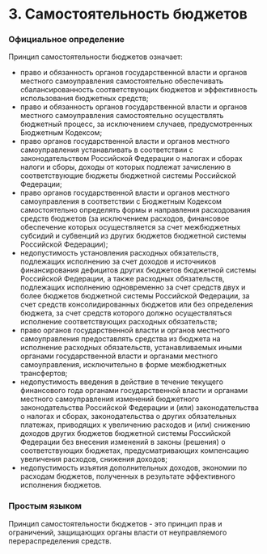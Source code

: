 # 3. Самостоятельность бюджетов

### Официальное определение



Принцип самостоятельности бюджетов означает:

* право и обязанность органов государственной власти и органов местного самоуправления самостоятельно обеспечивать сбалансированность соответствующих бюджетов и эффективность использования бюджетных средств;
*  право и обязанность органов государственной власти и органов местного самоуправления самостоятельно осуществлять бюджетный процесс, за исключением случаев, предусмотренных Бюджетным Кодексом;
*  право органов государственной власти и органов местного самоуправления устанавливать в соответствии с законодательством Российской Федерации о налогах и сборах налоги и сборы, доходы от которых подлежат зачислению в соответствующие бюджеты бюджетной системы Российской Федерации;
*  право органов государственной власти и органов местного самоуправления в соответствии с Бюджетным Кодексом самостоятельно определять формы и направления расходования средств бюджетов \(за исключением расходов, финансовое обеспечение которых осуществляется за счет межбюджетных субсидий и субвенций из других бюджетов бюджетной системы Российской Федерации\);
*  недопустимость установления расходных обязательств, подлежащих исполнению за счет доходов и источников финансирования дефицитов других бюджетов бюджетной системы Российской Федерации, а также расходных обязательств, подлежащих исполнению одновременно за счет средств двух и более бюджетов бюджетной системы Российской Федерации, за счет средств консолидированных бюджетов или без определения бюджета, за счет средств которого должно осуществляться исполнение соответствующих расходных обязательств;
*  право органов государственной власти и органов местного самоуправления предоставлять средства из бюджета на исполнение расходных обязательств, устанавливаемых иными органами государственной власти и органами местного самоуправления, исключительно в форме межбюджетных трансфертов;
*  недопустимость введения в действие в течение текущего финансового года органами государственной власти и органами местного самоуправления изменений бюджетного законодательства Российской Федерации и \(или\) законодательства о налогах и сборах, законодательства о других обязательных платежах, приводящих к увеличению расходов и \(или\) снижению доходов других бюджетов бюджетной системы Российской Федерации без внесения изменений в законы \(решения\) о соответствующих бюджетах, предусматривающих компенсацию увеличения расходов, снижения доходов;
*  недопустимость изъятия дополнительных доходов, экономии по расходам бюджетов, полученных в результате эффективного исполнения бюджетов.

### Простым языком

Принцип самостоятельности бюджетов - это принцип прав и ограничений, защищающих органы власти от неуправляемого перераспределения средств. 

